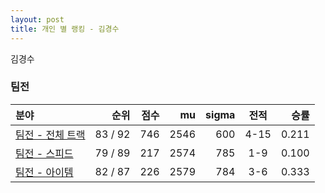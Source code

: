 ```yaml
---
layout: post
title: 개인 별 랭킹 - 김경수
---
```


김경수


### 팀전

| 분야 | 순위 | 점수 | mu | sigma | 전적 | 승률 |
|:---|---:|---:|---:|---:|:---:|---:|
| [팀전 - 전체 트랙](../team-full) | 83 / 92 | 746 | 2546 | 600 | 4-15 | 0.211 |
| [팀전 - 스피드](../team-speed) | 79 / 89 | 217 | 2574 | 785 | 1-9 | 0.100 |
| [팀전 - 아이템](../team-item) | 82 / 87 | 226 | 2579 | 784 | 3-6 | 0.333 |
